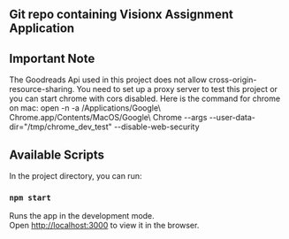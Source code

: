 ## Git repo containing Visionx Assignment Application

## Important Note 

The Goodreads Api used in this project does not allow cross-origin-resource-sharing.
You need to set up a proxy server to test this project or you can start chrome with cors disabled.
Here is the command for chrome on mac: open -n -a /Applications/Google\ Chrome.app/Contents/MacOS/Google\ Chrome --args --user-data-dir="/tmp/chrome_dev_test" --disable-web-security

## Available Scripts

In the project directory, you can run:

### `npm start`

Runs the app in the development mode.<br>
Open [http://localhost:3000](http://localhost:3000) to view it in the browser.

